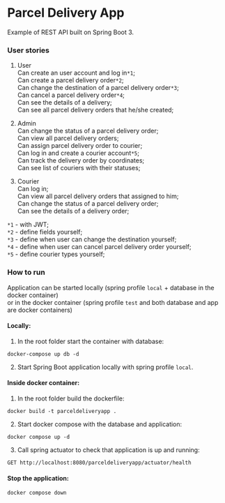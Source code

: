 # Parcel Delivery App

Example of REST API built on Spring Boot 3.

### User stories

1. User  
Can create an user account and log in`*1`;  
Can create a parcel delivery order`*2`;  
Can change the destination of a parcel delivery
order`*3`;  
Can cancel a parcel delivery order`*4`;  
Can see the details of a delivery;  
Can see all parcel delivery orders that he/she created;  


2. Admin  
Can change the status of a parcel delivery order;  
Can view all parcel delivery orders;  
Can assign parcel delivery order to courier;  
Can log in and create a courier account`*5`;  
Can track the delivery order by coordinates;  
Can see list of couriers with their statuses;  


3. Courier  
Can log in;  
Can view all parcel delivery orders that assigned to him;  
Can change the status of a parcel delivery
order;  
Can see the details of a delivery order;  

`*1` - with JWT;  
`*2` - define fields yourself;  
`*3` - define when user can change the destination yourself;  
`*4` - define when user can cancel parcel delivery order
yourself;  
`*5` - define courier types yourself;

### How to run
Application can be started locally (spring profile `local` + database in the docker container)  
or in the docker container (spring profile `test` and both database and app are docker containers)
#### Locally:
1. In the root folder start the container with database:
```
docker-compose up db -d
```
2. Start Spring Boot application locally with spring profile `local`.
#### Inside docker container:
1. In the root folder build the dockerfile:
```
docker build -t parceldeliveryapp .
```
2. Start docker compose with the database and application:
```
docker compose up -d
```
3. Call spring actuator to check that application is up and running:
```
GET http://localhost:8080/parceldeliveryapp/actuator/health
```
#### Stop the application:
```
docker compose down
```